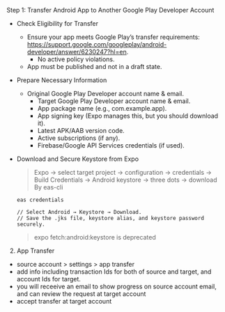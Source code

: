 
Step 1: Transfer Android App to Another Google Play Developer Account
- Check Eligibility for Transfer
  - Ensure your app meets Google Play’s transfer requirements: https://support.google.com/googleplay/android-developer/answer/6230247?hl=en.
	- No active policy violations.
  - App must be published and not in a draft state.

- Prepare Necessary Information
  - Original Google Play Developer account name & email.
	- Target Google Play Developer account name & email.
	- App package name (e.g., com.example.app).
	- App signing key (Expo manages this, but you should download it).
	- Latest APK/AAB version code.
	- Active subscriptions (if any).
	- Firebase/Google API Services credentials (if used).

- Download and Secure Keystore from Expo
  > Expo -> select target project -> configuration -> credentials -> Build Credentials -> Android keystore -> three dots -> download
  By eas-cli
  ```
  eas credentials

  // Select Android → Keystore → Download.
  // Save the .jks file, keystore alias, and keystore password securely.
  ```
  > expo fetch:android:keystore is deprecated

2. App Transfer
  - source account > settings > app transfer
  - add info including transaction Ids for both of source and target, and account Ids for target.
  - you will receeive an email to show progress on source account email, and can review the request at target account
  - accept transfer at target account
  

